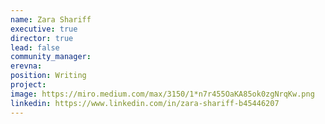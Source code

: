 ```yaml
---
name: Zara Shariff
executive: true
director: true
lead: false
community_manager:
erevna:
position: Writing
project:  
image: https://miro.medium.com/max/3150/1*n7r455OaKA85ok0zgNrqKw.png
linkedin: https://www.linkedin.com/in/zara-shariff-b45446207
---
```

